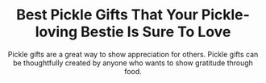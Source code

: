 ---
layout: post
title: Best Pickle Gifts That Your Pickle-loving Bestie Is Sure To Love
subtitle: Pickle gifts are a great way to show appreciation for others. Pickle gifts can be thoughtfully created by anyone who wants to show gratitude through food.
header-img: "img/post/2023/09/copied/medium_Pickle_gifts_cdedcf21f2.jpg"
header-style: text
permalink: "/pickle-gifts/"
catalog: true
tags:
  - Recipients 
  - Men
---  